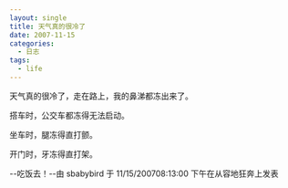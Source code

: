 ```yaml
---
layout: single
title: 天气真的很冷了
date: 2007-11-15
categories:
  - 日志
tags:
  - life
---
```


天气真的很冷了，走在路上，我的鼻涕都冻出来了。

搭车时，公交车都冻得无法启动。

坐车时，腿冻得直打颤。

开门时，牙冻得直打架。

--吃饭去！--由 sbabybird 于 11/15/200708&#58;13&#58;00 下午在从容地狂奔上发表
